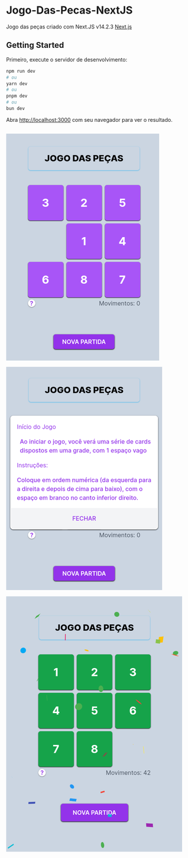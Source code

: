 # Jogo-Das-Pecas-NextJS


Jogo das peças criado com Next.JS v14.2.3 [Next.js](https://nextjs.org/)


## Getting Started

Primeiro, execute o servidor de desenvolvimento:

```bash
npm run dev
# ou
yarn dev
# ou
pnpm dev
# ou
bun dev
```

Abra [http://localhost:3000](http://localhost:3000) com seu navegador para ver o resultado.

##


![alt text](images-git/image-1.png)

![alt text](images-git/image.png)

![alt text](images-git/image-2.png)
